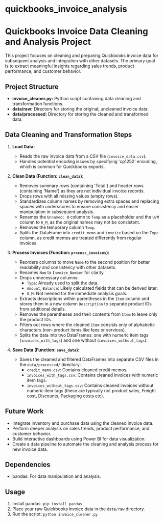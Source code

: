 # quickbooks_invoice_analysis

# Quickbooks Invoice Data Cleaning and Analysis Project

This project focuses on cleaning and preparing Quickbooks invoice data for subsequent analysis and integration with other datasets. The primary goal is to extract meaningful insights regarding sales trends, product performance, and customer behavior.

## Project Structure

*   **invoice_cleaner.py:** Python script containing data cleaning and transformation functions.
*   **data/raw:** Directory for storing the original, uncleaned invoice data.
*   **data/processed:** Directory for storing the cleaned and transformed data.

## Data Cleaning and Transformation Steps

1.  **Load Data:**
    *   Reads the raw invoice data from a CSV file (`invoice_data.csv`).
    *   Handles potential encoding issues by specifying 'cp1252' encoding, which is common for Quickbooks exports.

2.  **Clean Data (Function: `clean_data`):**
    *   Removes summary rows (containing 'Total') and header rows (containing 'Name') as they are not individual invoice records.
    *   Drops rows with all missing values (empty rows).
    *   Standardizes column names by removing extra spaces and replacing spaces with underscores to ensure consistency and easier manipulation in subsequent analysis.
    *   Renames the `Unnamed: 0` column to `Temp` as a placeholder and the `U/M` column to `U_M`, as the original names may not be consistent.
    *   Removes the temporary column `Temp`.
    *   Splits the DataFrame into `credit_memo` and `invoice` based on the `Type` column, as credit memos are treated differently from regular invoices.

3.  **Process Invoices (Function: `process_invoices`):**
    *   Reorders columns to move `Name` to the second position for better readability and consistency with other datasets.
    *   Renames `Num` to `Invoice_Number` for clarity.
    *   Drops unnecessary columns:
        -   `Type`:  Already used to split the data.
        -   `Amount`, `Balance`:  Likely calculated fields that can be derived later.
        -   `U_M`:  Not needed for the immediate analysis goals.
    *   Extracts descriptions within parentheses in the `Item` column and stores them in a new column `Description` to separate product IDs from additional details.
    *   Removes the parentheses and their contents from `Item` to leave only the product IDs.
    *   Filters out rows where the cleaned `Item` consists only of alphabetic characters (non-product items like fees or services).
    *   Splits the data into two DataFrames: one with numeric item tags (`invoices_with_tags`) and one without (`invoices_without_tags`).

4.  **Save Data (Function: `save_data`):**
    *   Saves the cleaned and filtered DataFrames into separate CSV files in the `data/processed/` directory:
        -   `credit_memo.csv`: Contains cleaned credit memos.
        -   `invoices_with_tags.csv`: Contains cleaned invoices with numeric item tags.
        -   `invoices_without_tags.csv`: Contains cleaned invoices without numeric item tags (these are typically not product sales, Freight cost, Discounts, Packaging costs etc).

## Future Work

*   Integrate inventory and purchase data using the cleaned invoice data.
*   Perform deeper analysis on sales trends, product performance, and customer behavior.
*   Build interactive dashboards using Power BI for data visualization.
*   Create a data pipeline to automate the cleaning and analysis process for new invoice data.

## Dependencies

*   pandas: For data manipulation and analysis.

## Usage

1.  Install pandas: `pip install pandas`
2.  Place your raw Quickbooks invoice data in the `data/raw` directory.
3.  Run the script: `python invoice_cleaner.py`
